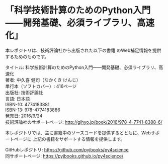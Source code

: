 # 「科学技術計算のためのPython入門――開発基礎、必須ライブラリ、高速化」

本レポジトリは、技術評論社から出版された以下の書籍
のWeb補足情報を提供するためのものです。

タイトル: 科学技術計算のためのPython入門――開発基礎、必須ライブラリ、高速化  
著者: 中久喜 健司（なかくき けんじ）  
単行本（ソフトカバー）: 416ページ  
出版社: 技術評論社  
言語: 日本語  
ISBN-10: 4774183881  
ISBN-13: 978-4774183886  
発売日: 2016/9/24  
技術評論社のサポートページ: http://gihyo.jp/book/2016/978-4-7741-8388-6/  

本レポジトリでは、主に書籍中のソースコードを提供するとともに、Webサポートページに
上記の書籍をサポートする情報を提供します。

GitHubレポジトリ: https://github.com/pyjbooks/py4science  
同サポートページ: https://pyjbooks.github.io/py4science/
